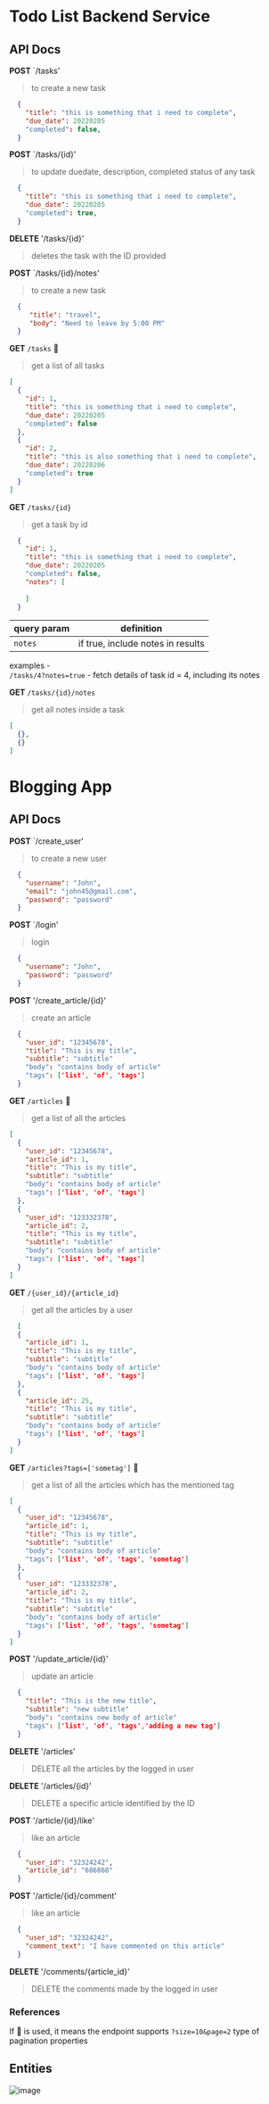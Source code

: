 # Todo List Backend Service 

## API Docs 

**POST** `/tasks'
> to create a new task

```json 
  {
    "title": "this is something that i need to complete",
    "due_date": 20220205
    "completed": false,
  }
```
**POST** `/tasks/{id}'
> to update duedate, description, completed status of any task

```json 
  {
    "title": "this is something that i need to complete",
    "due_date": 20220205
    "completed": true,
  }
```

**DELETE** '/tasks/{id}'
> deletes the task with the ID provided


**POST** `/tasks/{id}/notes'
> to create a new task

```json 
  {
     "title": "travel",
     "body": "Need to leave by 5:00 PM"
  }
```


**GET** `/tasks` 📄  
> get a list of all tasks 
 
```json
[
  {
    "id": 1,
    "title": "this is something that i need to complete",
    "due_date": 20220205
    "completed": false
  },
  {
    "id": 2,
    "title": "this is also something that i need to complete",
    "due_date": 20220206
    "completed": true
  }
]
```

**GET** `/tasks/{id}` 
> get a task by id 

```json 
  {
    "id": 1,
    "title": "this is something that i need to complete",
    "due_date": 20220205
    "completed": false,
    "notes": [
      
    ]
  }
```

|query param | definition | 
| -----------|-----------|
| `notes`    | if true, include notes in results | 

examples -   
`/tasks/4?notes=true`  - fetch details of task id = 4, including its notes 


**GET** `/tasks/{id}/notes` 
> get all notes inside a task 

```json
[
  {},
  {}
]
```



# Blogging App

## API Docs 

**POST** `/create_user'
> to create a new user

```json 
  {
    "username": "John",
    "email": "john45@gmail.com",
    "password": "password"
  }
```

**POST** `/login'
> login

```json 
  {
    "username": "John",
    "password": "password"
  }
```

**POST** '/create_article/{id}'
> create an article

```json 
  {
    "user_id": "12345678",
    "title": "This is my title",
	"subtitle": "subtitle"
    "body": "contains body of article"
	"tags": ['list', 'of', 'tags']
  }
```


**GET** `/articles` 📄  
> get a list of all the articles 
 
```json
[
  {
	"user_id": "12345678",
    "article_id": 1,
    "title": "This is my title",
	"subtitle": "subtitle"
    "body": "contains body of article"
	"tags": ['list', 'of', 'tags']
  },
  {
	"user_id": "123332378",
    "article_id": 2,
    "title": "This is my title",
	"subtitle": "subtitle"
    "body": "contains body of article"
	"tags": ['list', 'of', 'tags']
  }
]
```

**GET** `/{user_id}/{article_id}` 
> get all the articles by a user 

```json 
  [
  {
    "article_id": 1,
    "title": "This is my title",
	"subtitle": "subtitle"
    "body": "contains body of article"
	"tags": ['list', 'of', 'tags']
  },
  {
    "article_id": 25,
    "title": "This is my title",
	"subtitle": "subtitle"
    "body": "contains body of article"
	"tags": ['list', 'of', 'tags']
  }
]
```

**GET** `/articles?tags=['sometag']` 📄  
> get a list of all the articles which has the mentioned tag
 
```json
[
  {
	"user_id": "12345678",
    "article_id": 1,
    "title": "This is my title",
	"subtitle": "subtitle"
    "body": "contains body of article"
	"tags": ['list', 'of', 'tags', 'sometag']
  },
  {
	"user_id": "123332378",
    "article_id": 2,
    "title": "This is my title",
	"subtitle": "subtitle"
    "body": "contains body of article"
	"tags": ['list', 'of', 'tags', 'sometag']
  }
]
```

**POST** '/update_article/{id}'
> update an article

```json 
  {
    "title": "This is the new title",
	"subtitle": "new subtitle"
    "body": "contains new body of article"
	"tags": ['list', 'of', 'tags','adding a new tag']
  }
```

**DELETE** '/articles'
> DELETE all the articles by the logged in user

**DELETE** '/articles/{id}'
> DELETE a specific article identified by the ID 


**POST** '/article/{id}/like'
> like an article

```json 
  {	
	"user_id": "32324242",
    "article_id": "686868"
  }
```

**POST** '/article/{id}/comment'
> like an article

```json 
  {	
	"user_id": "32324242",
	"comment_text": "I have commented on this article"
  }
```

**DELETE** '/comments/{article_id}'
> DELETE the comments made by the logged in user



### References 

If 📄 is used, it means the endpoint supports `?size=10&page=2` type of pagination properties 

## Entities 

![image](https://user-images.githubusercontent.com/1327050/180837289-72d49220-f104-45dd-80c6-e30378ab62a6.png)

